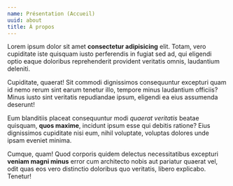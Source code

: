 ```yaml
---
name: Présentation (Accueil)
uuid: about
title: À propos
---
```

Lorem ipsum dolor sit amet **consectetur adipisicing** elit. Totam, vero
cupiditate iste quisquam iusto perferendis in fugiat sed ad, qui eligendi
optio eaque doloribus reprehenderit provident veritatis omnis, laudantium
deleniti.

Cupiditate, quaerat! Sit commodi dignissimos consequuntur excepturi quam id nemo rerum sint earum tenetur illo, tempore minus laudantium officiis? Minus iusto sint veritatis repudiandae ipsum, eligendi ea eius assumenda deserunt!

Eum blanditiis placeat consequuntur modi *quaerat veritatis* beatae quisquam, **quos maxime**, incidunt ipsum esse qui debitis ratione? Eius dignissimos cupiditate nisi eum, nihil voluptate, voluptas dolores unde ipsam eveniet minima.

Cumque, quam! Quod corporis quidem delectus necessitatibus excepturi **veniam magni minus** error cum architecto nobis aut pariatur quaerat vel, odit quas eos vero distinctio doloribus quo veritatis, libero explicabo. Tenetur!
